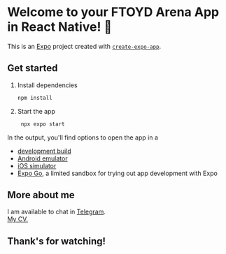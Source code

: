 # Welcome to your FTOYD Arena App in React Native! 👋

This is an [Expo](https://expo.dev) project created with [`create-expo-app`](https://www.npmjs.com/package/create-expo-app).

## Get started

1. Install dependencies

   ```bash
   npm install
   ```

2. Start the app

   ```bash
    npx expo start
   ```

In the output, you'll find options to open the app in a

- [development build](https://docs.expo.dev/develop/development-builds/introduction/)
- [Android emulator](https://docs.expo.dev/workflow/android-studio-emulator/)
- [iOS simulator](https://docs.expo.dev/workflow/ios-simulator/)
- [Expo Go](https://expo.dev/go), a limited sandbox for trying out app development with Expo

## More about me

I am available to chat in [Telegram](http://t.me/romannvz).\
[My CV.](https://hh.ru/resume/70cd55e5ff0b55fb6f0039ed1f453243393950)

## Thank's for watching!
